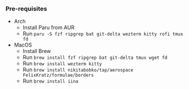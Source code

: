 ### Pre-requisites
- Arch
    - Install Paru from AUR
    - Run `paru -S fzf ripgrep bat git-delta wezterm kitty rofi tmux fd`
- MacOS
    - Install Brew
    - Run `brew install fzf ripgrep bat git-delta tmux wget fd`
    - Run `brew install wezterm kitty`
    - Run `brew install nikitabobko/tap/aerospace FelixKratz/formulae/borders`
    - Run `brew install iina`
